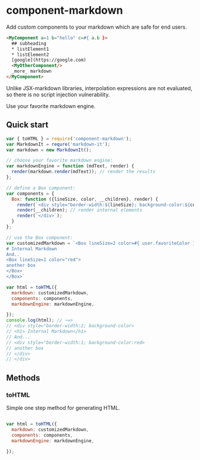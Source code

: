 # component-markdown

Add custom components to your markdown which are safe for end users.

```html
<MyComponent a=1 b="hello" c=#{ a.b }>
  ## subheading
  * listElement1
  * listElement2
  [google](https://google.com)
  <MyOtherComponent/>
  _more_ markdown
</MyComponent>
```

Unlike JSX-markdown libraries, interpolation expressions are not evaluated, so there is no script injection vulnerability.

Use your favorite markdown engine.

## Quick start

```javascript
var { toHTML } = require('component-markdown');
var MarkdownIt = requre('markdown-it');
var markdown = new MarkdownIt();

// choose your favorite markdown engine:
var markdownEngine = function (mdText, render) {
  render(markdown.render(mdText)); // render the results
};

// define a Box component:
var components = {
  Box: function ({lineSize, color, __children}, render) {
    render(`<div style="border-width:${lineSize}; background-color:${color};">`);
    render(__children); // render internal elements
    render(`</div>`);
  }
};

// use the Box component:
var customizedMarkdown = `<Box lineSize=2 color=#{ user.favoriteColor }>
# Internal Markdown
And..
<Box lineSize=1 color="red">
another box
</Box>
</Box>`

var html = toHTML({
  markdown: customizedMarkdown, 
  components: components, 
  markdownEngine: markdownEngine, 

});
console.log(html); // ~=>
// <div style="border-width:2; background-color>
// <h1> Internal Markdown</h1>
// And...
// <div style="border-width:1; background-color:red>
// another box
// </div>
// </div>
```

## Methods

### toHTML

Simple one step method for generating HTML.

```javascript

var html = toHTML({
  markdown: customizedMarkdown, 
  components: components, 
  markdownEngine: markdownEngine, 
  
});

